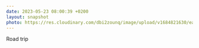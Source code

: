 ```yaml
---
date: 2023-05-23 08:00:39 +0200
layout: snapshot
photo: https://res.cloudinary.com/dbi2zounq/image/upload/v1684821630/ea0ydxunolmspz04a89c.jpg
---
```

Road trip
